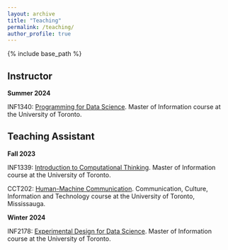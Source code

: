 ```yaml
---
layout: archive
title: "Teaching"
permalink: /teaching/
author_profile: true
---
```



{% include base_path %}

Instructor
------

**Summer 2024**

INF1340: [Programming for Data Science](https://ischool.utoronto.ca/course/programming-for-data-science/). Master of Information course at the University of Toronto.



Teaching Assistant
------

**Fall 2023**

INF1339: [Introduction to Computational Thinking](https://ischool.utoronto.ca/course/introduction-to-computational-thinking/). Master of Information course at the University of Toronto.

CCT202: [Human-Machine Communication](https://utm.calendar.utoronto.ca/course/cct202h5). Communication, Culture, Information and Technology course at the University of Toronto, Mississauga.


**Winter 2024**

INF2178: [Experimental Design for Data Science](https://ischool.utoronto.ca/course/experimental-design-for-data-science/). Master of Information course at the University of Toronto.
